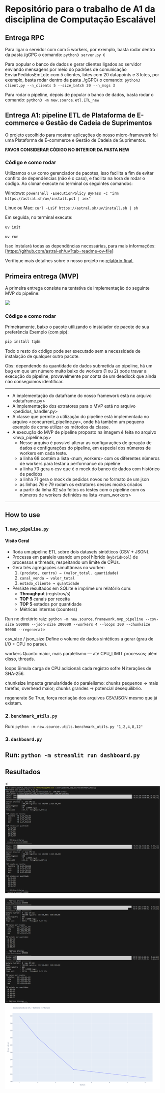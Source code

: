 # Repositório para o trabalho de A1 da disciplina de Computação Escalável
## Entrega RPC
Para ligar o servidor com com 5 workers, por exemplo, basta rodar dentro da pasta /gGPC o comando:
`python3 server.py 6`

Para popular o banco de dados e gerar clientes ligados ao servidor enviando mensagens por meio do  padrões de comunicação EnviarPedidosEmLote com 5 clientes, lotes com 20 datapoints e 3 lotes, por exemplo, basta rodar dentro da pasta ./gGPC/ o comando:
`python3 client.py --n_clients 5 --size_batch 20 --n_msgs 3`

Para rodar o pipeline, depois de popular o banco de dados, basta rodar o comando:
`python3 -m new.source.etl.ETL_new`

## Entrega A1: pipeline ETL de Plataforma de E-commerce e Gestão de Cadeia de Suprimentos
O projeto escolhido para mostrar aplicações do nosso micro-framework foi uma Plataforma de E-commerce e Gestão de Cadeia de Suprimentos.

**FAVOR CONSIDERAR CÓDIGO NO INTERIOR DA PASTA NEW**

### Código e como rodar
Utilizamos o uv como gerenciador de pacotes, isso facilita a fim de evitar conflito de dependências (não é o caso), e facilita na hora de rodar o código.
Ao clonar execute no terminal os seguintes comandos:

Windows:
`powershell -ExecutionPolicy ByPass -c "irm https://astral.sh/uv/install.ps1 | iex"`

Linux ou Mac:
```curl -LsSf https://astral.sh/uv/install.sh | sh```

Em seguida, no terminal execute:

`uv init`

`uv run`

Isso instalará todas as dependências necessárias, para mais informações: [https://github.com/astral-sh/uv?tab=readme-ov-file]

Verifique mais detalhes sobre o nosso projeto no [relatório final.](relatorio_final.pdf)

## Primeira entrega (MVP)
A primeira entrega consiste na tentativa de implementação do seguinte MVP do pipeline: 

<img src='imgs/mvp_pipe.jpg' />

### Código e como rodar
Primeiramente, baixo o pacote <tqdm> utilizando o instalador de pacote de sua preferência
Exemplo (com pip):

```bash
pip install tqdm
```

Todo o resto do código pode ser executado sem a necessidade de instalação de qualquer outro pacote.

Obs: dependendo da quantidade de dados submetida ao pipeline, há um bug em que um número muito baixo de workers (1 ou 2) pode travar a execução do pipeline, provavelmente por conta de um deadlock que ainda não conseguimos identificar.

---

- A implementação do dataframe do nosso framework está no arquivo <dataframe.py>
- A implementação dos extratores para o MVP está no arquivo <pedidos_handler.py>
- A classe que permite a utilização do pipeline está implementada no arquivo <concurrent_pipeline.py>, onde há também um pequeno exemplo de como utilizar os métodos da classe.
- A execução do MVP de pipeline proposto na imagem é feita no arquivo <mvp_pipeline.py>
  - Nesse arquivo é possível alterar as configurações de geração de dados e configurações do pipeline, em especial dos números de workers em cada teste.
  - a linha 68 contém a lista <num_workers> com os diferentes números de workers para testar a performance do pipeline
  - a linha 70 gera o csv que é o mock do banco de dados com histórico de pedidos
  - a linha 71 gera o mock de pedidos novos no formato de um json
  - as linhas 76 e 79 rodam os extratores desses mocks criados
  - a partir da linha 82 são feitos os testes com o pipeline com os números de workers definidos na lista <num_workers>

 ---

 ## How to use

 ### 1. `mvp_pipeline.py`

#### Visão Geral

- Roda um pipeline ETL sobre dois datasets sintéticos (CSV + JSON).  
- Processa em paralelo usando um pool híbrido (`HybridPool`) de processos e threads, respeitando um limite de CPUs.  
- Gera três agregações simultâneas no worker:
  1. `(produto, centro) → (valor_total, quantidade)`  
  2. `canal_venda → valor_total`  
  3. `estado_cliente → quantidade`  
- Persiste resultados em SQLite e imprime um relatório com:
  - **Throughput** (registros/s)
  - **TOP 5** canais por receita
  - **TOP 5** estados por quantidade
  - Métricas internas (counters)
 
Run no diretório raiz:
`python -m new.source.framework.mvp_pipeline --csv-size 500000 --json-size 200000 --workers 4 --loops 300 --chunksize 50000 --regenerate`

csv_size / json_size
Define o volume de dados sintéticos a gerar (grau de I/O + CPU no parse).

workers
Quanto maior, mais paralelismo — até CPU_LIMIT processos; além disso, threads.

loops
Simula carga de CPU adicional: cada registro sofre N iterações de SHA‑256.

chunksize
Impacta granularidade do paralelismo: chunks pequenos → mais tarefas, overhead maior; chunks grandes → potencial desequilíbrio.

regenerate
Se True, força recriação dos arquivos CSV/JSON mesmo que já existam.

### 2. `benchmark_utils.py`
Run:
`python -m new.source.utils.benchmark_utils.py "1,2,4,8,12"`

### 3. `dashboard.py`
Run:
`python -m streamlit run dashboard.py`
---
## Resultados

<<img src='imgs/output1.png' />

<img src='imgs/output2.png' />

<img src='imgs/cpu_chart.png' />

  
